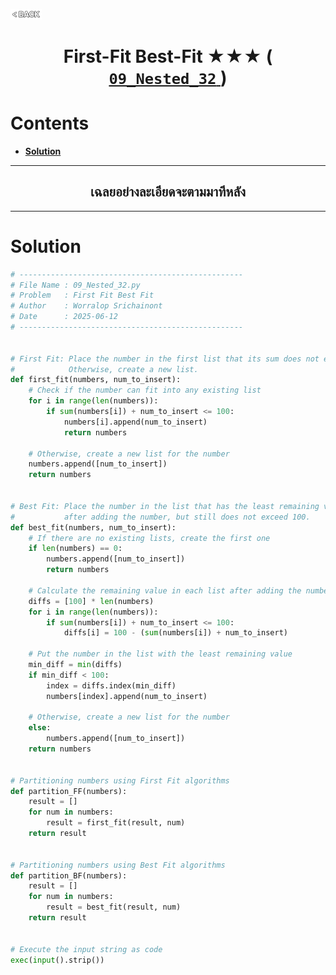 <p align="left">
  <a href="../README.md">
    <img src="../../Z99-OTHERS/00-common/00-back.png" style="width:10%">
  </a>
</p>

<div align="center">
  <h1>
    First-Fit Best-Fit ★★★ (
      <a href="https://drive.google.com/file/d/1s9ueFIJNywIOl8C9mEoUoqBwR9Ai275I/view?usp=drive_link">
        <code>09_Nested_32</code>
      </a>
    )
  </h1>
</div>

# Contents

-   [**Solution**](#solution)

---

<div align="center">
  <h2>เฉลยอย่างละเอียดจะตามมาทีหลัง</h2>
</div>

---

# Solution

```python
# --------------------------------------------------
# File Name : 09_Nested_32.py
# Problem   : First Fit Best Fit
# Author    : Worralop Srichainont
# Date      : 2025-06-12
# --------------------------------------------------


# First Fit: Place the number in the first list that its sum does not exceed 100.
#            Otherwise, create a new list.
def first_fit(numbers, num_to_insert):
    # Check if the number can fit into any existing list
    for i in range(len(numbers)):
        if sum(numbers[i]) + num_to_insert <= 100:
            numbers[i].append(num_to_insert)
            return numbers

    # Otherwise, create a new list for the number
    numbers.append([num_to_insert])
    return numbers


# Best Fit: Place the number in the list that has the least remaining value
#           after adding the number, but still does not exceed 100.
def best_fit(numbers, num_to_insert):
    # If there are no existing lists, create the first one
    if len(numbers) == 0:
        numbers.append([num_to_insert])
        return numbers

    # Calculate the remaining value in each list after adding the number
    diffs = [100] * len(numbers)
    for i in range(len(numbers)):
        if sum(numbers[i]) + num_to_insert <= 100:
            diffs[i] = 100 - (sum(numbers[i]) + num_to_insert)

    # Put the number in the list with the least remaining value
    min_diff = min(diffs)
    if min_diff < 100:
        index = diffs.index(min_diff)
        numbers[index].append(num_to_insert)

    # Otherwise, create a new list for the number
    else:
        numbers.append([num_to_insert])
    return numbers


# Partitioning numbers using First Fit algorithms
def partition_FF(numbers):
    result = []
    for num in numbers:
        result = first_fit(result, num)
    return result


# Partitioning numbers using Best Fit algorithms
def partition_BF(numbers):
    result = []
    for num in numbers:
        result = best_fit(result, num)
    return result


# Execute the input string as code
exec(input().strip())
```
